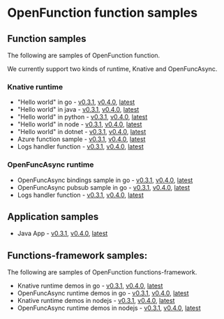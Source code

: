 # OpenFunction function samples

## Function samples

The following are samples of OpenFunction function.

We currently support two kinds of runtime, Knative and OpenFuncAsync.

### Knative runtime

- "Hello world" in go - [v0.3.1](v0.3.1/functions/Knative/hello-world-go), [v0.4.0](v0.4.0/functions/Knative/hello-world-go), [latest](latest/functions/Knative/hello-world-go)
- "Hello world" in java - [v0.3.1](v0.3.1/functions/Knative/hello-world-java), [v0.4.0](v0.4.0/functions/Knative/hello-world-java), [latest](latest/functions/Knative/hello-world-java)
- "Hello world" in python - [v0.3.1](v0.3.1/functions/Knative/hello-world-python), [v0.4.0](v0.4.0/functions/Knative/hello-world-python), [latest](latest/functions/Knative/hello-world-python)
- "Hello world" in node - [v0.3.1](v0.3.1/functions/Knative/hello-world-node), [v0.4.0](v0.4.0/functions/Knative/hello-world-node), [latest](latest/functions/Knative/hello-world-node)
- "Hello world" in dotnet - [v0.3.1](v0.3.1/functions/Knative/hello-world-dotnet), [v0.4.0](v0.4.0/functions/Knative/hello-world-dotnet), [latest](latest/functions/Knative/hello-world-dotnet)
- Azure function sample - [v0.3.1](v0.3.1/functions/Knative/azure-func-go), [v0.4.0](v0.4.0/functions/Knative/azure-func-go), [latest](latest/functions/Knative/azure-func-go)
- Logs handler function - [v0.3.1](v0.3.1/functions/Knative/logs-handler-function), [v0.4.0](v0.4.0/functions/Knative/logs-handler-function), [latest](latest/functions/Knative/logs-handler-function)

### OpenFuncAsync runtime

- OpenFuncAsync bindings sample in go - [v0.3.1](v0.3.1/functions/OpenFuncAsync/bindings), [v0.4.0](v0.4.0/functions/OpenFuncAsync/bindings), [latest](latest/functions/OpenFuncAsync/bindings)
- OpenFuncAsync pubsub sample in go - [v0.3.1](v0.3.1/functions/OpenFuncAsync/pubsub), [v0.4.0](v0.4.0/functions/OpenFuncAsync/pubsub), [latest](latest/functions/OpenFuncAsync/pubsub)
- Logs handler function - [v0.3.1](v0.3.1/functions/OpenFuncAsync/logs-handler-function), [v0.4.0](v0.4.0/functions/OpenFuncAsync/logs-handler-function), [latest](latest/functions/OpenFuncAsync/logs-handler-function)

## Application samples

- Java App - [v0.3.1](v0.3.1/apps/sample-apps-java-maven.yaml), [v0.4.0](v0.4.0/apps/sample-apps-java-maven.yaml), [latest](latest/apps/sample-apps-java-maven.yaml)

## Functions-framework samples:

The following are samples of OpenFunction functions-framework.

- Knative runtime demos in go - [v0.3.1](v0.3.1/functions-framework/golang/Knative), [v0.4.0](v0.4.0/functions-framework/golang/Knative), [latest](latest/functions-framework/golang/Knative)
- OpenFuncAsync runtime demos in go - [v0.3.1](v0.3.1/functions-framework/golang/OpenFuncAsync), [v0.4.0](v0.4.0/functions-framework/golang/OpenFuncAsync), [latest](latest/functions-framework/golang/OpenFuncAsync)
- Knative runtime demos in nodejs - [v0.3.1](v0.3.1/functions-framework/nodejs/Knative), [v0.4.0](v0.4.0/functions-framework/nodejs/Knative), [latest](latest/functions-framework/nodejs/Knative)
- OpenFuncAsync runtime demos in nodejs - [v0.3.1](v0.3.1/functions-framework/nodejs/OpenFuncAsync), [v0.4.0](v0.4.0/functions-framework/nodejs/OpenFuncAsync), [latest](latest/functions-framework/nodejs/OpenFuncAsync)

